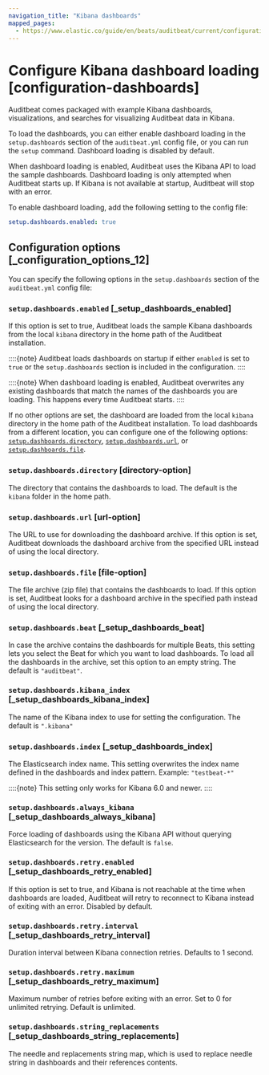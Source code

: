 ```yaml
---
navigation_title: "Kibana dashboards"
mapped_pages:
  - https://www.elastic.co/guide/en/beats/auditbeat/current/configuration-dashboards.html
---
```


# Configure Kibana dashboard loading [configuration-dashboards]


Auditbeat comes packaged with example Kibana dashboards, visualizations, and searches for visualizing Auditbeat data in Kibana.

To load the dashboards, you can either enable dashboard loading in the `setup.dashboards` section of the `auditbeat.yml` config file, or you can run the `setup` command. Dashboard loading is disabled by default.

When dashboard loading is enabled, Auditbeat uses the Kibana API to load the sample dashboards. Dashboard loading is only attempted when Auditbeat starts up. If Kibana is not available at startup, Auditbeat will stop with an error.

To enable dashboard loading, add the following setting to the config file:

```yaml
setup.dashboards.enabled: true
```


## Configuration options [_configuration_options_12]

You can specify the following options in the `setup.dashboards` section of the `auditbeat.yml` config file:


### `setup.dashboards.enabled` [_setup_dashboards_enabled]

If this option is set to true, Auditbeat loads the sample Kibana dashboards from the local `kibana` directory in the home path of the Auditbeat installation.

::::{note}
Auditbeat loads dashboards on startup if either `enabled` is set to `true` or the `setup.dashboards` section is included in the configuration.
::::


::::{note}
When dashboard loading is enabled, Auditbeat overwrites any existing dashboards that match the names of the dashboards you are loading. This happens every time Auditbeat starts.
::::


If no other options are set, the dashboard are loaded from the local `kibana` directory in the home path of the Auditbeat installation. To load dashboards from a different location, you can configure one of the following options: [`setup.dashboards.directory`](#directory-option), [`setup.dashboards.url`](#url-option), or [`setup.dashboards.file`](#file-option).


### `setup.dashboards.directory` [directory-option]

The directory that contains the dashboards to load. The default is the `kibana` folder in the home path.


### `setup.dashboards.url` [url-option]

The URL to use for downloading the dashboard archive. If this option is set, Auditbeat downloads the dashboard archive from the specified URL instead of using the local directory.


### `setup.dashboards.file` [file-option]

The file archive (zip file) that contains the dashboards to load. If this option is set, Auditbeat looks for a dashboard archive in the specified path instead of using the local directory.


### `setup.dashboards.beat` [_setup_dashboards_beat]

In case the archive contains the dashboards for multiple Beats, this setting lets you select the Beat for which you want to load dashboards. To load all the dashboards in the archive, set this option to an empty string. The default is `"auditbeat"`.


### `setup.dashboards.kibana_index` [_setup_dashboards_kibana_index]

The name of the Kibana index to use for setting the configuration. The default is `".kibana"`


### `setup.dashboards.index` [_setup_dashboards_index]

The Elasticsearch index name. This setting overwrites the index name defined in the dashboards and index pattern. Example: `"testbeat-*"`

::::{note}
This setting only works for Kibana 6.0 and newer.
::::



### `setup.dashboards.always_kibana` [_setup_dashboards_always_kibana]

Force loading of dashboards using the Kibana API without querying Elasticsearch for the version. The default is `false`.


### `setup.dashboards.retry.enabled` [_setup_dashboards_retry_enabled]

If this option is set to true, and Kibana is not reachable at the time when dashboards are loaded, Auditbeat will retry to reconnect to Kibana instead of exiting with an error. Disabled by default.


### `setup.dashboards.retry.interval` [_setup_dashboards_retry_interval]

Duration interval between Kibana connection retries. Defaults to 1 second.


### `setup.dashboards.retry.maximum` [_setup_dashboards_retry_maximum]

Maximum number of retries before exiting with an error. Set to 0 for unlimited retrying. Default is unlimited.


### `setup.dashboards.string_replacements` [_setup_dashboards_string_replacements]

The needle and replacements string map, which is used to replace needle string in dashboards and their references contents.

